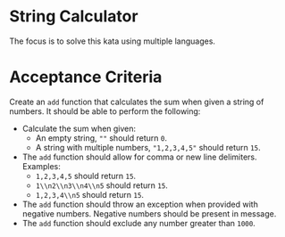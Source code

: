# String Calculator

The focus is to solve this kata using multiple languages.

# Acceptance Criteria

Create an `add` function that calculates the sum when given a string of numbers. It should be able to perform the following:
 * Calculate the sum when given:
    * An empty string, `""` should return `0`.
    * A string with multiple numbers, `"1,2,3,4,5"` should return `15`.
 * The `add` function should allow for comma or new line delimiters. Examples:
     * `1,2,3,4,5` should return `15`.
     * `1\\n2\\n3\\n4\\n5` should return `15`.
     * `1,2,3,4\\n5` should return `15`.
 * The `add` function should throw an exception when provided with negative numbers. Negative numbers should be present in message.
 * The `add` function should exclude any number greater than `1000`.
